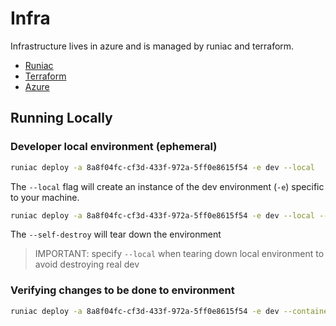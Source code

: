 # Infra

Infrastructure lives in azure and is managed by runiac and terraform.

- [Runiac](https://runiac.io)
- [Terraform](https://terraform.io)
- [Azure](https://portal.azure.com)

## Running Locally

### Developer local environment (ephemeral)

```bash
runiac deploy -a 8a8f04fc-cf3d-433f-972a-5ff0e8615f54 -e dev --local
```
The `--local` flag will create an instance of the dev environment (`-e`) specific to your machine.

```bash
runiac deploy -a 8a8f04fc-cf3d-433f-972a-5ff0e8615f54 -e dev --local --self-destroy
```

The `--self-destroy` will tear down the environment

> IMPORTANT: specify `--local` when tearing down local environment to avoid destroying real dev

### Verifying changes to be done to environment
```bash
runiac deploy -a 8a8f04fc-cf3d-433f-972a-5ff0e8615f54 -e dev --container optumopensource/runiac:v0.0.3-alpine-azure --dry-run
```